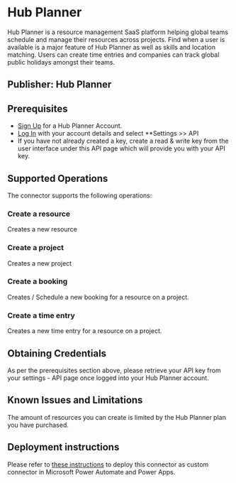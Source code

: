 # Hub Planner
Hub Planner is a resource management SaaS platform helping global teams schedule and manage their resources across projects. Find when a user is available is a major feature of Hub Planner as well as skills and location matching. Users can create time entries and companies can track global public holidays amongst their teams. 

## Publisher: Hub Planner

## Prerequisites
- [Sign Up](https://signup.hubplanner.com/auth#/signup) for a Hub Planner Account.
- [Log In](https://login.hubplanner.com/#/login) with your account details and
  select **Settings >> API 
- If you have not already created a key, create a read & write key from the user interface under this API page which will provide you with your API key.

## Supported Operations
The connector supports the following operations:

### Create a resource
Creates a new resource

### Create a project
Creates a new project

### Create a booking
Creates / Schedule a new booking for a resource on a project.

### Create a time entry
Creates a new time entry for a resource on a project.


## Obtaining Credentials
As per the prerequisites section above, please retrieve your API key from your settings - API page once logged into your Hub Planner account.

## Known Issues and Limitations
The amount of resources you can create is limited by the Hub Planner plan you have purchased.

## Deployment instructions
Please refer to [these instructions](https://docs.microsoft.com/en-us/connectors/custom-connectors/paconn-cli) to deploy this connector as custom connector in Microsoft Power Automate and Power Apps.
